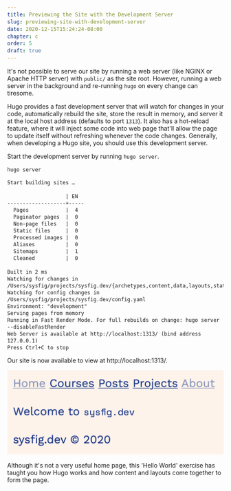 ```yaml
---
title: Previewing the Site with the Development Server
slug: previewing-site-with-development-server
date: 2020-12-15T15:24:24-08:00
chapter: c
order: 5
draft: true
---
```


It's not possible to serve our site by running a web server (like NGINX or Apache HTTP server) with `public/` as the site root. However, running a web server in the background and re-running `hugo` on every change can tiresome.

Hugo provides a fast development server that will watch for changes in your code, automatically rebuild the site, store the result in memory, and server it at the local host address (defaults to port `1313`). It also has a hot-reload feature, where it will inject some code into web page that'll allow the page to update itself without refreshing whenever the code changes. Generally, when developing a Hugo site, you should use this development server.

Start the development server by running `hugo server`.

```
hugo server
```

```
Start building sites …

                   | EN  
-------------------+-----
  Pages            |  4  
  Paginator pages  |  0  
  Non-page files   |  0  
  Static files     |  0  
  Processed images |  0  
  Aliases          |  0  
  Sitemaps         |  1  
  Cleaned          |  0  

Built in 2 ms
Watching for changes in /Users/sysfig/projects/sysfig.dev/{archetypes,content,data,layouts,static}
Watching for config changes in /Users/sysfig/projects/sysfig.dev/config.yaml
Environment: "development"
Serving pages from memory
Running in Fast Render Mode. For full rebuilds on change: hugo server --disableFastRender
Web Server is available at http://localhost:1313/ (bind address 127.0.0.1)
Press Ctrl+C to stop
```

Our site is now available to view at http://localhost:1313/.

![](/img/hello-world-home-page-color.png)

Although it's not a very useful home page, this 'Hello World' exercise has taught you how Hugo works and how content and layouts come together to form the page.
